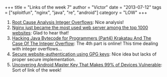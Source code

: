 +++
title = "Links of the week 7"
author = "Victor"
date = "2013-07-12"
tags = ["sploitfun", "nginx", "java", "re", "android"]
category = "LOW"
+++

1.  [Root Cause Analysis Integer Overflows][1]: Nice analysis!
2.  [Nginx just became the most used web server among the top 1000 websites][2]: Glad to hear that!
3.  [Hacking Java Bytecode for Programmers (Part4) Krakatau And The Case Of The Integer Overflow][3]: The 4th part is online! This time dealing with integer overflows...
4.  [Secure website-authentication using GPG keys][2]: Nice idea but lacks of proper secure implementation.
5.  [Uncovering Android Master Key That Makes 99% of Devices Vulnerable][4]: Sort of link of the week!


 [1]: https://www.corelan.be/index.php/2013/07/02/root-cause-analysis-integer-overflows/
 [2]: http://neverfear.org/blog/view/3/Secure_website_authentication_using_GPG_keys
 [3]: http://blog.jackdb.com/post/54435480893/proper-ssl-a-repository-of-ssl-best-practices
 [4]: http://bluebox.com/corporate-blog/bluebox-uncovers-android-master-key/                                                  
